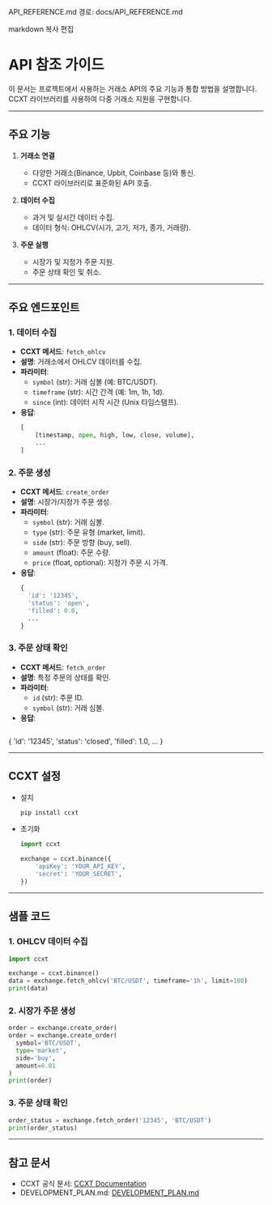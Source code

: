 API_REFERENCE.md
경로: docs/API_REFERENCE.md

markdown
복사
편집
# API 참조 가이드

이 문서는 프로젝트에서 사용하는 거래소 API의 주요 기능과 통합 방법을 설명합니다. CCXT 라이브러리를 사용하여 다중 거래소 지원을 구현합니다.

---

## 주요 기능
1. **거래소 연결**
   - 다양한 거래소(Binance, Upbit, Coinbase 등)와 통신.
   - CCXT 라이브러리로 표준화된 API 호출.

2. **데이터 수집**
   - 과거 및 실시간 데이터 수집.
   - 데이터 형식: OHLCV(시가, 고가, 저가, 종가, 거래량).

3. **주문 실행**
   - 시장가 및 지정가 주문 지원.
   - 주문 상태 확인 및 취소.

---

## 주요 엔드포인트
### 1. 데이터 수집
- **CCXT 메서드**: `fetch_ohlcv`
- **설명**: 거래소에서 OHLCV 데이터를 수집.
- **파라미터**:
  - `symbol` (str): 거래 심볼 (예: BTC/USDT).
  - `timeframe` (str): 시간 간격 (예: 1m, 1h, 1d).
  - `since` (int): 데이터 시작 시간 (Unix 타임스탬프).
- **응답**:
  ```python
  [
      [timestamp, open, high, low, close, volume],
      ...
  ]
### 2. 주문 생성
- **CCXT 메서드**: `create_order`
- **설명**: 시장가/지정가 주문 생성.
- **파라미터**:
  - `symbol` (str): 거래 심볼.
  - `type` (str): 주문 유형 (market, limit).
  - `side` (str): 주문 방향 (buy, sell).
  - `amount` (float): 주문 수량.
  - `price` (float, optional): 지정가 주문 시 가격.
- **응답**:
  ```python
  {
    'id': '12345',
    'status': 'open',
    'filled': 0.0,
    ...
  }
  ```

### 3. 주문 상태 확인
- **CCXT 메서드**: `fetch_order`
- **설명**: 특정 주문의 상태를 확인.
- **파라미터**:
  - `id` (str): 주문 ID.
  - `symbol` (str): 거래 심볼.
- **응답**:
  ```python
{
    'id': '12345',
    'status': 'closed',
    'filled': 1.0,
    ...
}

---

## CCXT 설정
- 설치
  ```bash
  pip install ccxt
  ```
- 초기화
  ```python
  import ccxt

  exchange = ccxt.binance({
      'apiKey': 'YOUR_API_KEY',
      'secret': 'YOUR_SECRET',
  })
  ```

---

## 샘플 코드
### 1. OHLCV 데이터 수집
  ```python
  import ccxt

exchange = ccxt.binance()
data = exchange.fetch_ohlcv('BTC/USDT', timeframe='1h', limit=100)
print(data)
```

### 2. 시장가 주문 생성
  ```python
  order = exchange.create_order(
order = exchange.create_order(
    symbol='BTC/USDT',
    type='market',
    side='buy',
    amount=0.01
)
print(order)
```

### 3. 주문 상태 확인
  ```python
  order_status = exchange.fetch_order('12345', 'BTC/USDT')
  print(order_status)
  ```

---

## 참고 문서
- CCXT 공식 문서: [CCXT Documentation](https://docs.ccxt.com/#/api-reference)
- DEVELOPMENT_PLAN.md: [DEVELOPMENT_PLAN.md](../DEVELOPMENT_PLAN.md)

